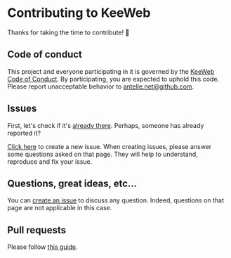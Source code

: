 # Contributing to KeeWeb

Thanks for taking the time to contribute! :gift:

## Code of conduct

This project and everyone participating in it is governed by the [KeeWeb Code of Conduct](https://github.com/keeweb/keeweb/blob/master/.github/CODE_OF_CONDUCT.md#readme). By participating, you are expected to uphold this code. Please report unacceptable behavior to antelle.net@github.com.

## Issues

First, let's check if it's [already there](https://github.com/keeweb/keeweb/issues).
Perhaps, someone has already reported it?

[Click here](https://github.com/keeweb/keeweb/issues/new) to create a new issue.
When creating issues, please answer some questions asked on that page.
They will help to understand, reproduce and fix your issue.

## Questions, great ideas, etc...

You can [create an issue](https://github.com/keeweb/keeweb/issues/new) to discuss any question.
Indeed, questions on that page are not applicable in this case.

## Pull requests

Please follow [this guide](https://github.com/keeweb/keeweb/blob/master/.github/PULL_REQUEST_TEMPLATE.md#readme).
